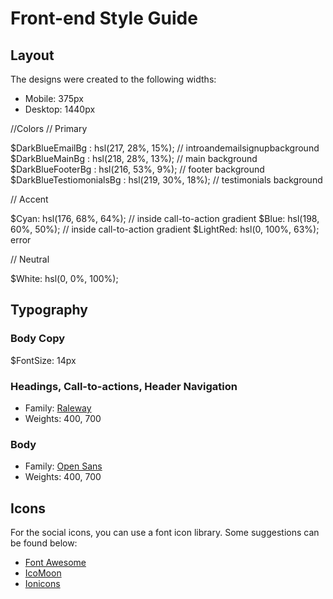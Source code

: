 # Front-end Style Guide

## Layout

The designs were created to the following widths:

- Mobile: 375px
- Desktop: 1440px

//Colors
// Primary

$DarkBlueEmailBg : hsl(217, 28%, 15%); // introandemailsignupbackground
$DarkBlueMainBg : hsl(218, 28%, 13%); // main background
$DarkBlueFooterBg : hsl(216, 53%, 9%); // footer background
$DarkBlueTestiomonialsBg : hsl(219, 30%, 18%); // testimonials background

// Accent

$Cyan: hsl(176, 68%, 64%); // inside call-to-action gradient
$Blue: hsl(198, 60%, 50%); // inside call-to-action gradient
$LightRed: hsl(0, 100%, 63%); error

// Neutral

$White: hsl(0, 0%, 100%);

## Typography

### Body Copy

$FontSize: 14px

### Headings, Call-to-actions, Header Navigation

- Family: [Raleway](https://fonts.google.com/specimen/Raleway)
- Weights: 400, 700

### Body

- Family: [Open Sans](https://fonts.google.com/specimen/Open+Sans)
- Weights: 400, 700

## Icons

For the social icons, you can use a font icon library. Some suggestions can be found below:

- [Font Awesome](https://fontawesome.com/)
- [IcoMoon](https://icomoon.io/)
- [Ionicons](https://ionicons.com/)